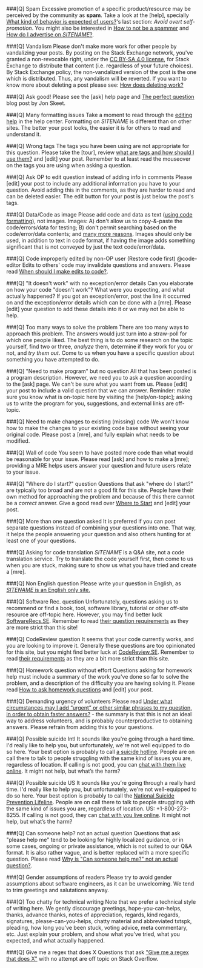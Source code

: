 ###[Q] Spam
Excessive promotion of a specific product/resource may be perceived by the community as **spam**. Take a look at the [help], specially [What kind of behavior is expected of users?](//$SITEURL$/help/behavior)'s last section: _Avoid overt self-promotion_. You might also be interested in [How to not be a spammer](//$SITEURL$/help/promotion) and [How do I advertise on $SITENAME$?](//$SITEURL$/help/advertising).

###[Q] Vandalism
Please don't make more work for other people by vandalizing your posts. By posting on the Stack Exchange network, you've granted a non-revocable right, under the [CC BY-SA 4.0 license](//creativecommons.org/licenses/by-sa/4.0/), for Stack Exchange to distribute that content (i.e. regardless of your future choices). By Stack Exchange policy, the non-vandalized version of the post is the one which is distributed. Thus, any vandalism will be reverted. If you want to know more about deleting a post please see: [How does deleting work?](//meta.stackexchange.com/q/5221)

###[Q] Ask good!
Please see the [ask] help page and [The perfect question](https://codeblog.jonskeet.uk/2010/08/29/writing-the-perfect-question/) blog post by Jon Skeet.

###[Q] Many formatting issues
Take a moment to read through the [editing help](//$SITEURL$/editing-help) in the help center. Formatting on $SITENAME$ is different than on other sites. The better your post looks, the easier it is for others to read and understand it.

###[Q] Wrong tags
The tags you have been using are not appropriate for this question. Please take the [tour], review [what are tags and how should I use them?](//$SITEURL$/help/tagging) and [edit] your post. Remember to at least read the mouseover on the tags you are using when asking a question.

###[Q] Ask OP to edit question instead of adding info in comments
Please [edit] your post to include any additional information you have to your question. Avoid adding this in the comments, as they are harder to read and can be deleted easier. The edit button for your post is just below the post's tags.

###[Q] Data/Code as image
Please add code and data as text ([using code formatting](//stackoverflow.com/editing-help#code)), not images. Images: A) don't allow us to copy-&-paste the code/errors/data for testing; B) don't permit searching based on the code/error/data contents; and [many more reasons](//meta.stackoverflow.com/a/285557). Images should only be used, in addition to text in code format, if having the image adds something significant that is not conveyed by just the text code/error/data.

###[Q] Code improperly edited by non-OP user (Restore code first)
@code-editor Edits to others' code may invalidate questions and answers. Please read [When should I make edits to code?](//meta.stackoverflow.com/q/260245).

###[Q] "It doesn't work" with no exception/error details
Can you elaborate on how your code "doesn't work"? What were you expecting, and what actually happened? If you got an exception/error, post the line it occurred on and the exception/error details which can be done with a [mre]. Please [edit] your question to add these details into it or we may not be able to help.

###[Q] Too many ways to solve the problem
There are too many ways to approach this problem. The answers would just turn into a straw-poll for which one people liked. The best thing is to do some research on the topic yourself, find two or three, _analyze_ them, determine if they work for you or not, and _try them out_. Come to us when you have a specific question about something you have attempted to do.

###[Q] "Need to make program" but no question
All that has been posted is a program description. However, we need you to ask a question according to the [ask] page. We can't be sure what you want from us. Please [edit] your post to include a valid question that we can answer. Reminder: make sure you know what is on-topic here by visiting the [help/on-topic]; asking us to write the program for you, suggestions, and external links are off-topic.

###[Q] Need to make changes to existing (missing) code
We won't know how to make the changes to your existing code base without seeing your original code. Please post a [mre], and fully explain what needs to be modified.

###[Q] Wall of code
You seem to have posted more code than what would be reasonable for your issue. Please read [ask] and how to make a [mre]; providing a MRE helps users answer your question and future users relate to your issue.

###[Q] "Where do I start?" question
Questions that ask "where do I start?" are typically too broad and are not a good fit for this site. People have their own method for approaching the problem and because of this there cannot be a _correct_ answer. Give a good read over [Where to Start](//softwareengineering.meta.stackexchange.com/a/6367) and [edit] your post.

###[Q] More than one question asked
It is preferred if you can post separate questions instead of combining your questions into one. That way, it helps the people answering your question and also others hunting for at least one of your questions.

###[Q] Asking for code translation
$SITENAME$ is a Q&A site, not a code translation service. Try to translate the code yourself first, then come to us when you are stuck, making sure to show us what you have tried and create a [mre].

###[Q] Non English question
Please write your question in English, as [$SITENAME$ is an English only site.](//meta.stackexchange.com/q/13676)

###[Q] Software Rec. question
Unfortunately, questions asking us to recommend or find a book, tool, software library, tutorial or other off-site resource are off-topic here. However, you may find better luck [SoftwareRecs.SE](//softwarerecs.stackexchange.com/tour). Remember to read [their question requirements](//softwarerecs.stackexchange.com/help/on-topic) as they are more strict than this site!

###[Q] CodeReview question
It seems that your code currently works, and you are looking to improve it. Generally these questions are too opinionated for this site, but you might find better luck at [CodeReview.SE](//codereview.stackexchange.com/tour). Remember to read [their requirements](//codereview.stackexchange.com/help/on-topic) as they are a bit more strict than this site.

###[Q] Homework question without effort
Questions asking for homework help must include a summary of the work you've done so far to solve the problem, and a description of the difficulty you are having solving it. Please read [How to ask homework questions](//meta.stackoverflow.com/q/334822) and [edit] your post.

###[Q] Demanding urgency of volunteers
Please read [Under what circumstances may I add “urgent” or other similar phrases to my question, in order to obtain faster answers?](//meta.stackoverflow.com/q/326569) - the summary is that this is not an ideal way to address volunteers, and is probably counterproductive to obtaining answers. Please refrain from adding this to your questions.

###[Q] Possible suicide Intl
It sounds like you're going through a hard time. I'd really like to help you, but unfortunately, we're not well equipped to do so here. Your best option is probably to call [a suicide hotline](//suicide.org/international-suicide-hotlines.html). People are on call there to talk to people struggling with the same kind of issues you are, regardless of location. If calling is not good, you can [chat with them live online](//suicidepreventionlifeline.org/chat/). It might not help, but what’s the harm?

###[Q] Possible suicide US
It sounds like you’re going through a really hard time. I'd really like to help you, but unfortunately, we're not well-equipped to do so here. Your best option is probably to call the [National Suicide Prevention Lifeline](//suicidepreventionlifeline.org/). People are on call there to talk to people struggling with the same kind of issues you are, regardless of location. US: +1-800-273-8255. If calling is not good, they can [chat with you live online](//suicidepreventionlifeline.org/chat/). It might not help, but what’s the harm?

###[Q] Can someone help? not an actual question
Questions that ask "please help me" tend to be looking for highly localized guidance, or in some cases, ongoing or private assistance, which is not suited to our Q&A format. It is also rather vague, and is better replaced with a more specific question. Please read [Why is "Can someone help me?" not an actual question?](//meta.stackoverflow.com/q/284236).

###[Q] Gender assumptions of readers
Please try to avoid gender assumptions about software engineers, as it can be unwelcoming. We tend to trim greetings and salutations anyway.

###[Q] Too chatty for technical writing
Note that we prefer a technical style of writing here. We gently discourage greetings, hope-you-can-helps, thanks, advance thanks, notes of appreciation, regards, kind regards, signatures, please-can-you-helps, chatty material and abbreviated txtspk, pleading, how long you've been stuck, voting advice, meta commentary, etc. Just explain your problem, and show what you've tried, what you expected, and what actually happened.

###[Q] Give me a regex that does X
Questions that ask ["Give me a regex that does X"](//meta.stackoverflow.com/q/285733) with no attempt are off topic on Stack Overflow.

